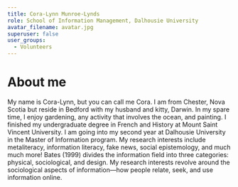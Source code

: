 ```yaml
---
title: Cora-Lynn Munroe-Lynds
role: School of Information Management, Dalhousie University
avatar_filename: avatar.jpg
superuser: false
user_groups:
  - Volunteers
---
```

# About me
My name is Cora-Lynn, but you can call me Cora. I am from Chester, Nova Scotia but reside in Bedford with my husband and kitty, Darwin. In my spare time, I enjoy gardening, any activity that involves the ocean, and painting. I finished my undergraduate degree in French and History at Mount Saint Vincent University. I am going into my second year at Dalhousie University in the Master of Information program. My research interests include metaliteracy, information literacy, fake news, social epistemology, and much much more! Bates (1999) divides the information field into three categories: physical, sociological, and design. My research interests revolve around the sociological aspects of information—how people relate, seek, and use information online.
